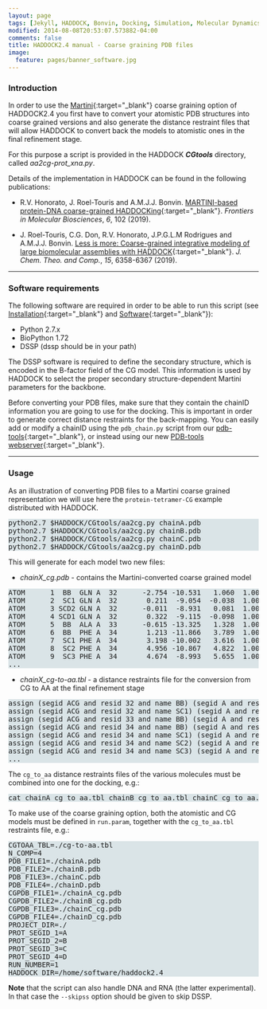 ```yaml
---
layout: page
tags: [Jekyll, HADDOCK, Bonvin, Docking, Simulation, Molecular Dynamics, Structural Biology, Computational Biology, Modelling, Protein Structure]
modified: 2014-08-08T20:53:07.573882-04:00
comments: false
title: HADDOCK2.4 manual - Coarse graining PDB files
image:
  feature: pages/banner_software.jpg
---
```


### Introduction

In order to use the [Martini](http://cgmartini.nl){:target="_blank"} coarse graining option of HADDOCK2.4 you first have to convert your atomistic PDB structures into coarse grained versions and also generate the distance restraint files that will allow HADDOCK to convert back the models to atomistic ones in the final refinement stage.

For this purpose a script is provided in the HADDOCK ***CGtools*** directory, called *aa2cg-prot_xna.py*.

Details of the implementation in HADDOCK can be found in the following publications:

* R.V. Honorato, J. Roel-Touris and A.M.J.J. Bonvin. [MARTINI-based protein-DNA coarse-grained HADDOCKing](https://doi.org/10.3389/fmolb.2019.00102){:target="_blank"}. _Frontiers in Molecular Biosciences_, *6*, 102 (2019).

* J. Roel-Touris, C.G. Don, R.V. Honorato, J.P.G.L.M Rodrigues and A.M.J.J. Bonvin. [Less is more: Coarse-grained integrative modeling of large biomolecular assemblies with HADDOCK](https://doi.org/10.1021/acs.jctc.9b00310){:target="_blank"}. _J. Chem. Theo. and Comp._, *15*, 6358-6367 (2019).


* * *

### Software requirements

The following software are required in order to be able to run this script (see [Installation](/software/haddock2.4/installation){:target="_blank"} and [Software](/software/haddock2.4/software){:target="_blank"}):

* Python 2.7.x
* BioPython 1.72
* DSSP (dssp should be in your path)

The DSSP software is required to define the secondary structure, which is encoded in the B-factor field of the CG model. This information is used by HADDOCK to select the proper secondary structure-dependent Martini parameters for the backbone.

Before converting your PDB files, make sure that they contain the chainID information you are going to use for the docking. This is important in order to generate correct distance restraints for the back-mapping. You can easily add or modify a chainID using the `pdb_chain.py` script from our [pdb-tools](/software/haddock2.4/installation/#pdb-tools){:target="_blank"}, or instead using our new [PDB-tools webserver](https://wenmr.science.uu.nl/pdbtools/){:target="_blank"}.

* * *

### Usage

As an illustration of converting PDB files to a Martini coarse grained representation we will use here the `protein-tetramer-CG` example distributed with HADDOCK.

<pre style="background-color:#DAE4E7">
python2.7 $HADDOCK/CGtools/aa2cg.py chainA.pdb
python2.7 $HADDOCK/CGtools/aa2cg.py chainB.pdb
python2.7 $HADDOCK/CGtools/aa2cg.py chainC.pdb
python2.7 $HADDOCK/CGtools/aa2cg.py chainD.pdb
</pre>

This will generate for each model two new files:

* *chainX_cg.pdb* - contains the Martini-converted coarse grained model

<pre style="background-color:#DAE4E7">
ATOM      1  BB  GLN A  32      -2.754 -10.531   1.060  1.00  1.00
ATOM      2  SC1 GLN A  32       0.211  -9.054  -0.038  1.00  1.00           S
ATOM      3 SCD2 GLN A  32      -0.011  -8.931   0.081  1.00  1.00
ATOM      4 SCD1 GLN A  32       0.322  -9.115  -0.098  1.00  1.00
ATOM      5  BB  ALA A  33      -0.615 -13.325   1.328  1.00  4.00
ATOM      6  BB  PHE A  34       1.213 -11.866   3.789  1.00  4.00
ATOM      7  SC1 PHE A  34       3.198 -10.002   3.616  1.00  4.00           S
ATOM      8  SC2 PHE A  34       4.956 -10.867   4.822  1.00  4.00           S
ATOM      9  SC3 PHE A  34       4.674  -8.993   5.655  1.00  4.00           S
...
</pre>

* *chainX_cg-to-aa.tbl* - a distance restraints file for the conversion from CG to AA at the final refinement stage

<pre style="background-color:#DAE4E7">
assign (segid ACG and resid 32 and name BB) (segid A and resid 32 and (name CA or name C or name N or name O)) 0 0 0
assign (segid ACG and resid 32 and name SC1) (segid A and resid 32 and (name CB or name CG or name CD or name OE1 or name NE2)) 0 0 0
assign (segid ACG and resid 33 and name BB) (segid A and resid 33 and (name CA or name C or name N or name O or name CB)) 0 0 0
assign (segid ACG and resid 34 and name BB) (segid A and resid 34 and (name CA or name C or name N or name O)) 0 0 0
assign (segid ACG and resid 34 and name SC1) (segid A and resid 34 and (name CB or name CG or name CD1)) 0 0 0
assign (segid ACG and resid 34 and name SC2) (segid A and resid 34 and (name CD2 or name CE2)) 0 0 0
assign (segid ACG and resid 34 and name SC3) (segid A and resid 34 and (name CE1 or name CZ)) 0 0 0
...
</pre>

The `cg_to_aa` distance restraints files of the various molecules must be combined into one for the docking, e.g.:

<pre style="background-color:#DAE4E7">
cat chainA_cg_to_aa.tbl chainB_cg_to_aa.tbl chainC_cg_to_aa.tbl chainD_cg_to_aa.tbl > cg-to-aa.tbl
</pre>

To make use of the coarse graining option, both the atomistic and CG models must be defined in `run.param`, together with the `cg_to_aa.tbl` restraints file, e.g.:

<pre style="background-color:#DAE4E7">
CGTOAA_TBL=./cg-to-aa.tbl
N_COMP=4
PDB_FILE1=./chainA.pdb
PDB_FILE2=./chainB.pdb
PDB_FILE3=./chainC.pdb
PDB_FILE4=./chainD.pdb
CGPDB_FILE1=./chainA_cg.pdb
CGPDB_FILE2=./chainB_cg.pdb
CGPDB_FILE3=./chainC_cg.pdb
CGPDB_FILE4=./chainD_cg.pdb
PROJECT_DIR=./
PROT_SEGID_1=A
PROT_SEGID_2=B
PROT_SEGID_3=C
PROT_SEGID_4=D
RUN_NUMBER=1
HADDOCK_DIR=/home/software/haddock2.4
</pre>


**Note** that the script can also handle DNA and RNA (the latter experimental). In that case the `--skipss` option should be given to skip DSSP.





